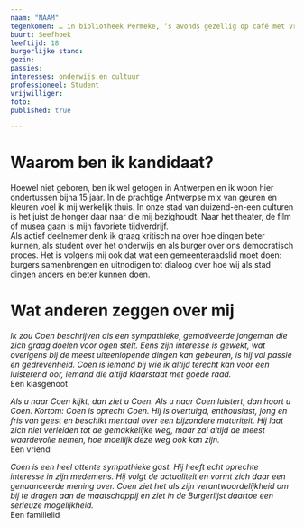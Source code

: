 ```yaml
---
naam: "NAAM"
tegenkomen: … in bibliotheek Permeke, ‘s avonds gezellig op café met vrienden
buurt: Seefhoek
leeftijd: 18
burgerlijke stand:
gezin:
passies:
interesses: onderwijs en cultuur
professioneel: Student
vrijwilliger:
foto:
published: true

---
```

# Waarom ben ik kandidaat?
Hoewel niet geboren, ben ik wel getogen in Antwerpen en ik woon hier ondertussen bijna 15 jaar. In de prachtige Antwerpse mix van geuren en kleuren voel ik mij werkelijk thuis. In onze stad van duizend-en-een culturen is het juist de honger daar naar die mij bezighoudt. Naar het theater, de film of musea gaan is mijn favoriete tijdverdrijf.  
Als actief deelnemer denk ik graag kritisch na over hoe dingen beter kunnen, als student over het onderwijs en als burger over ons democratisch proces. 
Het is volgens mij ook dat wat een gemeenteraadslid moet doen: burgers samenbrengen en uitnodigen tot dialoog over hoe wij als stad dingen anders en beter kunnen doen.

# Wat anderen zeggen over mij
_Ik zou Coen beschrijven als een sympathieke, gemotiveerde jongeman die zich graag doelen voor ogen stelt. Eens zijn interesse is gewekt, wat overigens bij de meest uiteenlopende dingen kan gebeuren, is hij vol passie en gedrevenheid. Coen is iemand bij wie ik altijd terecht kan voor een luisterend oor, iemand die altijd klaarstaat met goede raad._   
Een klasgenoot
 
_Als u naar Coen kijkt, dan ziet u Coen. Als u naar Coen luistert, dan hoort u Coen. Kortom: Coen is oprecht Coen. Hij is overtuigd, enthousiast, jong en fris van geest en beschikt mentaal over een bijzondere maturiteit. Hij laat zich niet verleiden tot de gemakkelijke weg, maar zal altijd de meest waardevolle nemen, hoe moeilijk deze weg ook kan zijn._  
Een vriend
 
_Coen is een heel attente sympathieke gast. Hij heeft echt oprechte interesse in zijn medemens. Hij volgt de actualiteit en vormt zich daar een genuanceerde mening over. Coen ziet het als zijn verantwoordelijkheid om bij te dragen aan de maatschappij en ziet in de Burgerlijst daartoe een serieuze mogelijkheid._  
Een familielid


